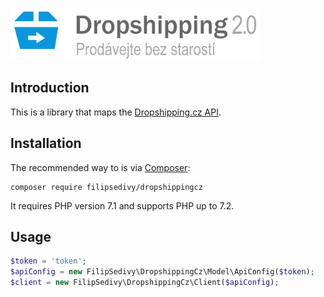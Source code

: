 [![Dropshipping](.github/logo.png)](https://www.dropshipping.cz)


Introduction
------------

This is a library that maps the [Dropshipping.cz API](https://client.api.dropshipping.cz).


Installation
------------

The recommended way to is via [Composer](https://packagist.org/packages/filipsedivy/ntp):

```
composer require filipsedivy/dropshippingcz
```

It requires PHP version 7.1 and supports PHP up to 7.2.


Usage
-----

```php
$token = 'token';
$apiConfig = new FilipSedivy\DropshippingCz\Model\ApiConfig($token);
$client = new FilipSedivy\DropshippingCz\Client($apiConfig);
```